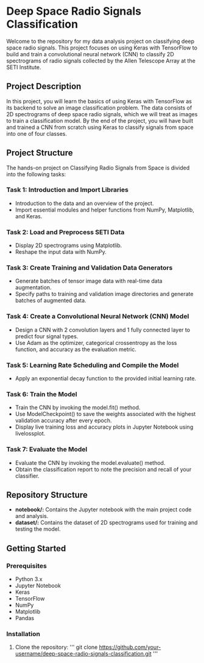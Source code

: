 # Deep Space Radio Signals Classification
Welcome to the repository for my data analysis project on classifying deep space radio signals. This project focuses on using Keras with TensorFlow to build and train a convolutional neural network (CNN) to classify 2D spectrograms of radio signals collected by the Allen Telescope Array at the SETI Institute.


## Project Description
In this project, you will learn the basics of using Keras with TensorFlow as its backend to solve an image classification problem. The data consists of 2D spectrograms of deep space radio signals, which we will treat as images to train a classification model. By the end of the project, you will have built and trained a CNN from scratch using Keras to classify signals from space into one of four classes.


## Project Structure
The hands-on project on Classifying Radio Signals from Space is divided into the following tasks:

### Task 1: Introduction and Import Libraries
* Introduction to the data and an overview of the project.
* Import essential modules and helper functions from NumPy, Matplotlib, and Keras.

### Task 2: Load and Preprocess SETI Data
* Display 2D spectrograms using Matplotlib.
* Reshape the input data with NumPy.

### Task 3: Create Training and Validation Data Generators
* Generate batches of tensor image data with real-time data augmentation.
* Specify paths to training and validation image directories and generate batches of augmented data.

### Task 4: Create a Convolutional Neural Network (CNN) Model
* Design a CNN with 2 convolution layers and 1 fully connected layer to predict four signal types.
* Use Adam as the optimizer, categorical crossentropy as the loss function, and accuracy as the evaluation metric.

### Task 5: Learning Rate Scheduling and Compile the Model
* Apply an exponential decay function to the provided initial learning rate.

### Task 6: Train the Model
* Train the CNN by invoking the model.fit() method.
* Use ModelCheckpoint() to save the weights associated with the highest validation accuracy after every epoch.
* Display live training loss and accuracy plots in Jupyter Notebook using livelossplot.

### Task 7: Evaluate the Model
* Evaluate the CNN by invoking the model.evaluate() method.
* Obtain the classification report to note the precision and recall of your classifier.


## Repository Structure
* **notebook/:** Contains the Jupyter notebook with the main project code and analysis.
* **dataset/:** Contains the dataset of 2D spectrograms used for training and testing the model.


## Getting Started
### Prerequisites
* Python 3.x
* Jupyter Notebook
* Keras
* TensorFlow
* NumPy
* Matplotlib
* Pandas

### Installation
1. Clone the repository:
''' git clone https://github.com/your-username/deep-space-radio-signals-classification.git '''

